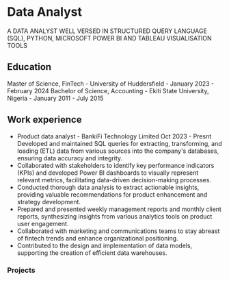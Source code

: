# Data Analyst
A DATA ANALYST WELL VERSED IN STRUCTURED QUERY LANGUAGE (SQL), PYTHON,
MICROSOFT POWER BI AND TABLEAU VISUALISATION TOOLS

## Education
Master of Science, FinTech - University of Huddersfield - January 2023 - February 2024
Bachelor of Science, Accounting - Ekiti State University, Nigeria - January 2011 - July 2015

## Work experience
- Product data analyst - BankiFi Technology Limited Oct 2023 - Presnt
Developed and maintained SQL queries for extracting, transforming, and loading (ETL) data from various sources into the company's databases, ensuring data accuracy and integrity.
-	Collaborated with stakeholders to identify key performance indicators (KPIs) and developed Power BI dashboards to visually represent relevant metrics, facilitating data-driven decision-making processes.
-	Conducted thorough data analysis to extract actionable insights, providing valuable recommendations for product enhancement and strategy development.
-	Prepared and presented weekly management reports and monthly client reports, synthesizing insights from various analytics tools on product user engagement.
-	Collaborated with marketing and communications teams to stay abreast of fintech trends and enhance organizational positioning.
-	Contributed to the design and implementation of data models, supporting the creation of efficient data warehouses.



### Projects
